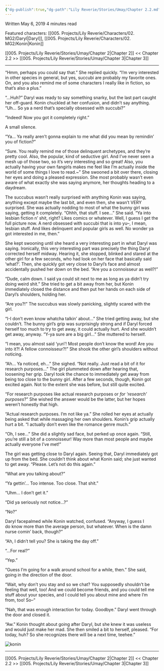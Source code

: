 ```yaml
---
{"dg-publish":true,"dg-path":"Lily Reverie/Stories/Umay/Chapter 2.2.md","permalink":"/lily-reverie/stories/umay/chapter-2-2/","created":"2024-01-20T02:03:27.592-03:00","updated":"2024-01-20T04:24:25.832-03:00"}
---
```


Written May 6, 2019
4 minutes read

Featured characters: [[005. Projects/Lily Reverie/Characters/02. MG2/Daryl\|Daryl]], [[005. Projects/Lily Reverie/Characters/02. MG2/Konin\|Konin]]

[[005. Projects/Lily Reverie/Stories/Umay/Chapter 2\|Chapter 2]] << Chapter 2.2 >> [[005. Projects/Lily Reverie/Stories/Umay/Chapter 3\|Chapter 3]]

---

“Hmm, perhaps you could say that.” She replied quickly. “I’m very interested in other species in general, but yes, succubi are probably my favorite ones. On, and you also remind me of some characters I really like in fiction, so that’s also a plus.”

“…Huh?” Daryl was ready to say something snarky, but the last part caught her off-guard. Konin chuckled at her confusion, and didn’t say anything. “Uh… So ya a nerd that’s specially obsessed with succubi?”

“Indeed! Now you got it completely right.”

A small silence.

“Ya… Ya really aren’t gonna explain to me what did you mean by remindin’ you of fiction?”

“Sure. You really remind me of those delinquent archetypes, and they’re pretty cool. Also, the popular, kind of seductive girl. And I’ve never seen a mesh up of those two, so it’s very interesting and so great! Also, you actually having your own fangirls makes me feel like I’m actually inside the world of some things I love to read.~” She swooned a bit over there, closing her eyes and doing a pleased expression. She most probably wasn’t even aware of what exactly she was saying anymore, her thoughts heading to a daydream.

The succubus wasn’t really surprised with anything Konin was saying, anything except maybe the last bit, and even then, she wasn’t VERY surprised. She was actually nodding to most of what the bunny girl was saying, getting it completely. “Ohhh, that stuff. I see…” She said. “Ya into lesbian fiction n’ shit, right? Likes comics or whatever. Well, I guess I get the full picture now. A nerd obsessed with succubi that is into yu–, I mean, lesbian stuff. And likes delinquent and popular girls as well. No wonder ya got interested in me, then.”

She kept swooning until she heard a very interesting part in what Daryl was saying. Ironically, this very interesting part was precisely the thing Daryl corrected herself midway. Hearing it, she stopped, blinked and stared at the other girl for a few seconds, who had look on her face that basically said ‘what?’. Then, she quickly got very close to Daryl’s face and almost accidentally pushed her down on the bed. “Are you a connoisseur as well?!”

“Dude, calm down. I said ya could sit next to me as long as ya didn’t try doing weird shit.” She tried to get a bit away from her, but Konin immediately closed the distance and then put her hands on each side of Daryl’s shoulders, holding her.

“Are you?!” The succubus was slowly panicking, slightly scared with the girl.

“I-I don’t even know whatcha talkin’ about…” She tried getting away, but she couldn’t. The bunny girl’s grip was surprisingly strong and if Daryl forced herself too much to try to get away, it could actually hurt. And she wouldn’t get away, anyway. “Y-ya sure are a big girl…” She muttered to herself.

“I mean, you almost said ‘yuri’! Most people don’t know the word! Are you into it?! A fellow connoisseur?!” She shook the other girl’s shoulders without noticing.

“Ah… Ya noticed, eh…” She sighed. “Not really. Just read a bit of it for research purposes…” The girl plummeted down after hearing that, loosening her grip. Daryl took the chance to immediately get away from being too close to the bunny girl. After a few seconds, though, Konin got excited again. Not to the extent she was before, but still quite excited.

“For research purposes like actual research purposes or _for ‘research’ purposes_?” She wished the answer would be the latter, but her hopes weren’t honestly that high.

“Actual research purposes. I’m not like ya.” She rolled her eyes at actually being asked that while massaging her own shoulders. Konin’s grip actually hurt a bit. “I actually don’t even like the romance genre much.”

“Oh, I see…” She did a slightly sad face, but perked up once again. “Still, you’re still a bit of a connoisseur! Way more than most people and maybe actually everyone I’ve met!”

The girl was getting close to Daryl again. Seeing that, Daryl immediately got up from the bed. She couldn’t think about what Konin said; she just wanted to get away. “Please. Let’s not do this again.”

“What are you talking about?”

“Ya gettin’… Too intense. Too close. That shit.”

“Uhm… I don’t get it.”

“Did ya seriously not notice…?”

“No?”

Daryl facepalmed while Konin watched, confused. “Anyway, I guess I do know more than the average person, but whatever. When is the damn nurse comin’ back, though?”

“Ah, I didn’t tell you? She is taking the day off.”

“…For real?”

“Yep.”

“Guess I’m going for a walk around school for a while, then.” She said, going in the direction of the door.

“Wait, why don’t you stay and so we chat? You supposedly shouldn’t be feeling that well, too! And we could become friends, and you could tell me stuff about your species, and I could tell you about mine and where I’m from, too! So–“

“Nah, that was enough interaction for today. Goodbye.” Daryl went through the door and closed it.

“Aw.” Konin thought about going after Daryl, but she knew it was useless and would just make her mad. She then smiled a bit to herself, pleased. “For today, huh? So she recognizes there will be a next time, teehee.”

  

![konin](https://lirestories.files.wordpress.com/2019/05/konin.png?w=450&h=872)

  

---

[[005. Projects/Lily Reverie/Stories/Umay/Chapter 2\|Chapter 2]] << Chapter 2.2 >> [[005. Projects/Lily Reverie/Stories/Umay/Chapter 3\|Chapter 3]]